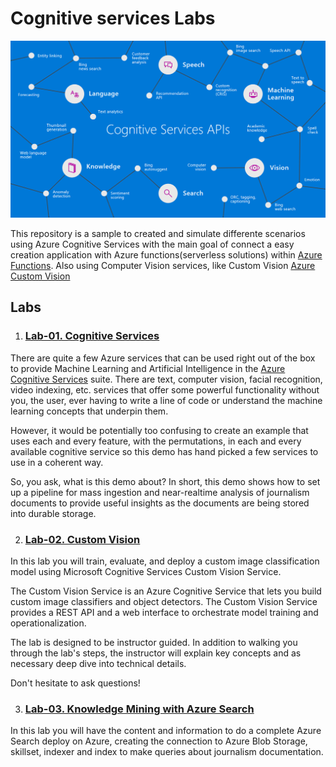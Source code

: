 # Cognitive services Labs
![App Overview](./readme/Imagen.png)

This repository is a sample to created and simulate differente scenarios using Azure Cognitive Services with the main goal of connect a easy creation application with Azure functions(serverless solutions) within [Azure Functions](https://azure.microsoft.com/en-us/services/functions/). Also using Computer Vision services, like Custom Vision [Azure Custom Vision](https://www.customvision.ai/)

## Labs

 1. ### [Lab-01. Cognitive Services](./Lab-01/Readme.md)

There are quite a few Azure services that can be used right out of the box to provide Machine Learning and Artificial Intelligence in the [Azure Cognitive Services](https://azure.microsoft.com/en-us/services/cognitive-services/) suite. There are text, computer vision, facial recognition, video indexing, etc. services that offer some powerful functionality without you, the user, ever having to write a line of code or understand the machine learning concepts that underpin them.

However, it would be potentially too confusing to create an example that uses each and every feature, with the permutations, in each and every available cognitive service so this demo has hand picked a few services to use in a coherent way.

So, you ask, what is this demo about? In short, this demo shows how to set up a pipeline for mass ingestion and near-realtime analysis of journalism documents to provide useful insights as the documents are being stored into durable storage.

 2. ### [Lab-02. Custom Vision](./Lab-02/Readme.md)

 In this lab you will train, evaluate, and deploy a custom image classification model using Microsoft Cognitive Services Custom Vision Service.

The Custom Vision Service is an Azure Cognitive Service that lets you build custom image classifiers and object detectors. The Custom Vision Service provides a REST API and a web interface to orchestrate model training and operationalization.

The lab is designed to be instructor guided. In addition to walking you through the lab's steps, the instructor will explain key concepts and as necessary deep dive into technical details.

Don't hesitate to ask questions!

 3. ### [Lab-03. Knowledge Mining with Azure Search](./Lab-03/Readme.md)

 In this lab you will have the content and information to do a complete Azure Search deploy on Azure, creating the connection to Azure Blob Storage, skillset, indexer and index to make queries about journalism documentation.
